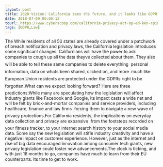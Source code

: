 ```yaml
---
layout: post
title: 2020 Vision: California sees the future, and it looks like GDPR
date: 2018-07-09 00:00:12
tourl: https://www.cyberscoop.com/california-privacy-act-op-ed-ken-spinner/?category_news=technology
tags: [GDPR,Law]
---
```

The While residents of all 50 states are already covered under a patchwork of breach notification and privacy laws, the California legislation introduces some significant changes. Californians will have the power to ask companies to cough up all the data theyve collected about them. They also will be able to tell these same companies to delete everything  personal information, data on whats been shared, clicked on, and more  much like European Union residents are protected under the GDPRs right to be forgotten.What can we expect looking forward? Here are three predictions:While many are speculating how the legislation will affect industry giants like Facebook and Google, its impact casts a wide net and will be felt by brick-and-mortar companies and service providers, including healthcare, finance and law firms  forcing them to navigate a new wave of privacy protections.For California residents, the implications on everyday data collection and privacy are expansive  from the footsteps recorded on your fitness tracker, to your internet search history to your social media data. Some say the new legislation will stifle industry creativity and have a negative impact on customer experience. However, just as the internet and rise of big data encouraged innovation among consumer tech giants, new privacy legislation could foster new advancements.The clock is ticking, and with just 18 months to go, companies have much to learn from their EU counterparts. Its time to get to work.
